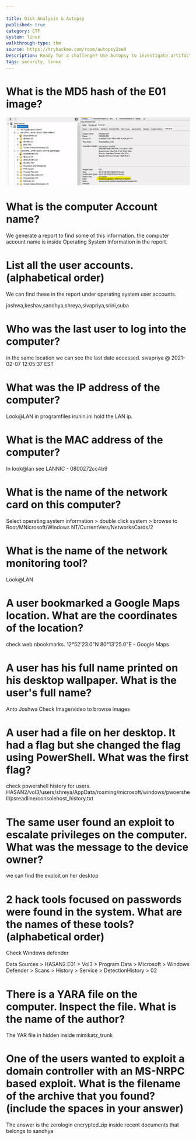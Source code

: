 ```yaml
---

title: Disk Analysis & Autopsy
published: true
category: CTF
system: linux
walkthrough-type: thm
source: https://tryhackme.com/room/autopsy2ze0
Description: Ready for a challenge? Use Autopsy to investigate artifacts from a disk image.
tags: security, linux
---
```


# What is the MD5 hash of the E01 image?

<img src="/assets/disk-analysis01.png">

# What is the computer Account name?

We generate a report to find some of this information. the computer account name is inside Operating System Information in the report.

# List all the user accounts. (alphabetical order)

We can find these in the report under operating system user accounts.

joshwa,keshav,sandhya,shreya,sivapriya,srini,suba	

# Who was the last user to log into the computer?

in the same location we can see the last date accessed. sivapriya @ 	2021-02-07 12:05:37 EST

# What was the IP address of the computer?

Look@LAN in programfiles irunin.ini hold the LAN ip.

# What is the MAC address of the computer?

In look@lan see LANNIC - 0800272cc4b9

# What is the name of the network card on this computer?

Select operating system information > double click system > browse to Root/MNicrosoft/Windows NT/CurrentVers/NetworksCards/2

# What is the name of the network monitoring tool?

Look@LAN

# A user bookmarked a Google Maps location. What are the coordinates of the location?

check web nbookmarks. 12°52'23.0"N 80°13'25.0"E - Google Maps

# A user has his full name printed on his desktop wallpaper. What is the user's full name?

Anto Joshwa Check Image/video to browse images

# A user had a file on her desktop. It had a flag but she changed the flag using PowerShell. What was the first flag?

check powershell history for users. HASAN2/vol3/users/shreya/AppData/roaming/microsoft/windows/pwoershell/psreadline/consolehost_history.txt

# The same user found an exploit to escalate privileges on the computer. What was the message to the device owner?

we can find the exploit on her desktop

# 2 hack tools focused on passwords were found in the system. What are the names of these tools? (alphabetical order)

Check Windows defender

Data Sources > HASAN2.E01 > Vol3 > Program Data > Microsoft > Windows Defender > Scans > History > Service > DetectionHistory > 02

# There is a YARA file on the computer. Inspect the file. What is the name of the author?

The YAR file in hidden inside mimikatz_trunk 

# One of the users wanted to exploit a domain controller with an MS-NRPC based exploit. What is the filename of the archive that you found? (include the spaces in your answer)

The answer is the zerologin encrypted.zip inside recent documents that belongs to sandhya


